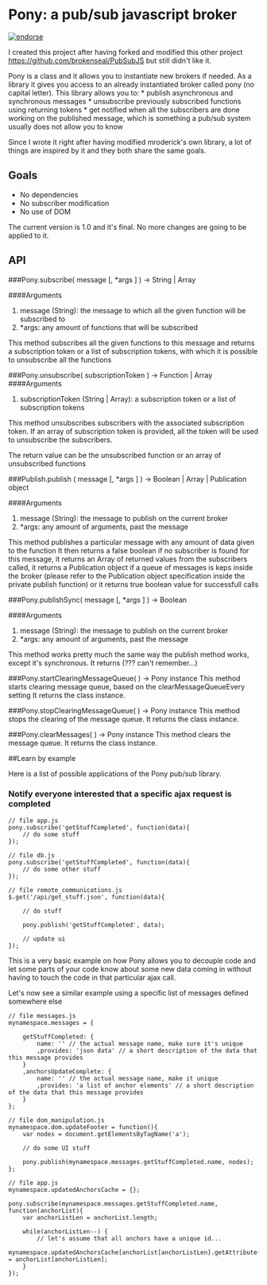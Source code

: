 # Pony: a pub/sub javascript broker

[![endorse](http://api.coderwall.com/brokenseal/endorsecount.png)](http://coderwall.com/brokenseal)

I created this project after having forked and modified this other project https://github.com/brokenseal/PubSubJS but still didn't like it.

Pony is a class and it allows you to instantiate new brokers if needed. As a library it gives you access to an already instantiated broker called pony (no capital letter).
This library allows you to:
    * publish asynchronous and synchronous messages
    * unsubscribe previously subscribed functions using returning tokens
    * get notified when all the subscribers are done working on the published message, which is something a pub/sub system usually does not allow you to know

Since I wrote it right after having modified mroderick's own library, a lot of things are inspired by it and they both share the same goals.

## Goals
* No dependencies
* No subscriber modification
* No use of DOM

The current version is 1.0 and it's final. No more changes are going to be applied to it.


## API

###Pony.subscribe( message [, *args ] ) -> String | Array

####Arguments
1. message (String): the message to which all the given function will be subscribed to
2. *args: any amount of functions that will be subscribed

This method subscribes all the given functions to this message and returns
a subscription token or a list of subscription tokens, with which it is possible
to unsubscribe all the functions



###Pony.unsubscribe( subscriptionToken ) -> Function | Array
####Arguments
1. subscriptionToken (String | Array): a subscription token or a list of subscription tokens

This method unsubscribes subscribers with the associated subscription token.
If an array of subscription token is provided, all the token will be used to unsubscribe
the subscribers.

The return value can be the unsubscribed function or an array of unsubscribed functions



###Publish.publish ( message [, *args ] ) -> Boolean | Array | Publication object

####Arguments
1. message (String): the message to publish on the current broker
2. *args: any amount of arguments, past the message

This method publishes a particular message with any amount of data given to the function
It then returns a false boolean if no subscriber is found for this message,
it returns an Array of returned values from the subscribers called,
it returns a Publication object if a queue of messages is keps inside the broker
(please refer to the Publication object specification inside the private publish function)
or it returns  true boolean value for successfull calls


###Pony.publishSync( message [, *args ] ) -> Boolean

####Arguments
1. message (String): the message to publish on the current broker
2. *args: any amount of arguments, past the message

This method works pretty much the same way the publish method works, except it's synchronous.
It returns (??? can't remember...)



###Pony.startClearingMessageQueue( ) -> Pony instance
This method starts clearing message queue, based on the clearMessageQueueEvery setting
It returns the class instance.


###Pony.stopClearingMessageQueue( ) -> Pony instance
This method stops the clearing of the message queue.
It returns the class instance.


###Pony.clearMessages( ) -> Pony instance
This method clears the message queue.
It returns the class instance.


##Learn by example

Here is a list of possible applications of the Pony pub/sub library.

### Notify everyone interested that a specific ajax request is completed

    // file app.js
    pony.subscribe('getStuffCompleted', function(data){
        // do some stuff
    });

    // file db.js
    pony.subscribe('getStuffCompleted', function(data){
        // do some other stuff
    });

    // file remote_communications.js
    $.get('/api/get_stuff.json', function(data){

        // do stuff

        pony.publish('getStuffCompleted', data);

        // update ui
    });

This is a very basic example on how Pony allows you to decouple code and let some parts of your code know about some
new data coming in without having to touch the code in that particular ajax call.

Let's now see a similar example using a specific list of messages defined somewhere else

    // file messages.js
    mynamespace.messages = {

        getStuffCompleted: {
            name: '' // the actual message name, make sure it's unique
            ,provides: 'json data' // a short description of the data that this message provides
        }
        ,anchorsUpdateComplete: {
            name: '' // the actual message name, make it unique
            ,provides: 'a list of anchor elements' // a short description of the data that this message provides
        }
    };

    // file dom_manipulation.js
    mynamespace.dom.updateFooter = function(){
        var nodes = document.getElementsByTagName('a');

        // do some UI stuff

        pony.publish(mynamespace.messages.getStuffCompleted.name, nodes);
    };

    // file app.js
    mynamespace.updatedAnchorsCache = {};

    pony.subscribe(mynamespace.messages.getStuffCompleted.name, function(anchorList){
        var anchorListLen = anchorList.length;

        while(anchorListLen--) {
            // let's assume that all anchors have a unique id...
            mynamespace.updatedAnchorsCache[anchorList[anchorListLen].getAttribute('id')] = anchorList[anchorListLen];
        }
    });